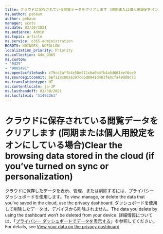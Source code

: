 ```yaml
---
title: クラウドに保存されている閲覧データをクリアします (同期または個人用設定をオンにしている場合)
ms.author: pebaum
author: pebaum
manager: scotv
ms.date: 03/30/2021
ms.audience: Admin
ms.topic: article
ms.service: o365-administration
ROBOTS: NOINDEX, NOFOLLOW
localization_priority: Priority
ms.collection: Adm_O365
ms.custom:
- "9425"
- "9005491"
ms.openlocfilehash: c79cc5affb4e58e911cba0b4fb4a0d601eef6ce9
ms.sourcegitcommit: bef118c00aa397cd6d8941d403fe9cfa49dd8c73
ms.translationtype: HT
ms.contentlocale: ja-JP
ms.lasthandoff: 03/30/2021
ms.locfileid: "51492361"
---
```

# <a name="clear-the-browsing-data-stored-in-the-cloud-if-youve-turned-on-sync-or-personalization"></a><span data-ttu-id="80cdd-102">クラウドに保存されている閲覧データをクリアします (同期または個人用設定をオンにしている場合)</span><span class="sxs-lookup"><span data-stu-id="80cdd-102">Clear the browsing data stored in the cloud (if you’ve turned on sync or personalization)</span></span>

<span data-ttu-id="80cdd-103">クラウドに保存したデータを表示、管理、または削除するには、プライバシー ダッシュボードを使用します。</span><span class="sxs-lookup"><span data-stu-id="80cdd-103">To view, manage, or delete the data that you've saved in the cloud, use the privacy dashboard.</span></span> <span data-ttu-id="80cdd-104">ダッシュボードを使用して削除したデータは、デバイスから削除されません。</span><span class="sxs-lookup"><span data-stu-id="80cdd-104">The data you delete by using the dashboard won’t be deleted from your device.</span></span> <span data-ttu-id="80cdd-105">詳細情報については、「[プライバシー ダッシュボードでデータを表示する](https://support.microsoft.com/windows/view-your-data-on-the-privacy-dashboard-03d3e27f-1981-5ff4-ba1c-d6b1031ae433)」を参照してください。</span><span class="sxs-lookup"><span data-stu-id="80cdd-105">For details, see [View your data on the privacy dashboard](https://support.microsoft.com/windows/view-your-data-on-the-privacy-dashboard-03d3e27f-1981-5ff4-ba1c-d6b1031ae433).</span></span>